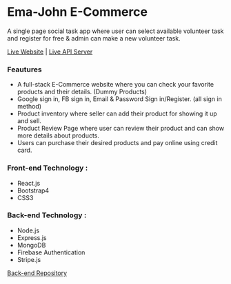# Ema-John E-Commerce

A single page social task app where user can select available volunteer task and register for free & admin can make a new volunteer task.

[Live Website](https://ema-john-simple-83889.web.app/) | [Live API Server](https://ema-john-as.herokuapp.com/)

### Feautures
* A full-stack E-Commerce website where you can check your favorite products and their details. (Dummy Products)
* Google sign in, FB sign in, Email & Password Sign in/Register. (all sign in method)
* Product inventory where seller can add their product for showing it up and sell.
* Product Review Page where user can review their product and can show more details about products.
* Users can purchase their desired products and pay online using credit card.


### Front-end Technology :
* React.js
* Bootstrap4
* CSS3

### Back-end Technology :
* Node.js 
* Express.js
* MongoDB
* Firebase Authentication
* Stripe.js

[Back-end Repository](https://github.com/anik1612/ema-john-server)
